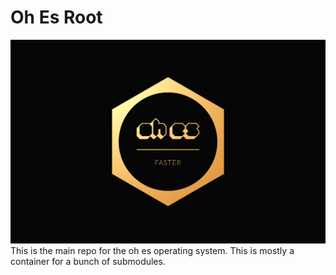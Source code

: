 # Oh Es Root
![Banner](logo.png)
This is the main repo for the oh es operating system. This is mostly a container for a bunch of submodules.